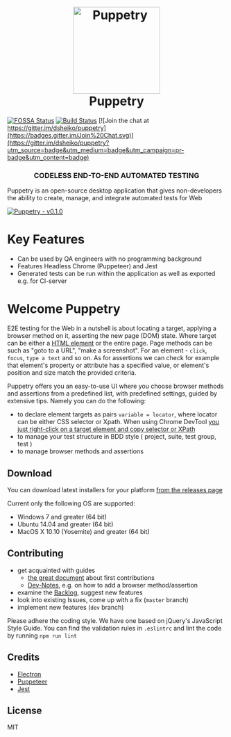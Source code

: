 <h1 align="center">
	<br>
	<img src="https://github.com/dsheiko/puppetry/raw/master/app/assets/puppetry.png" alt="Puppetry" width="200" />
	<br>
	Puppetry
	<br>
</h1>

[![FOSSA Status](https://app.fossa.io/api/projects/git%2Bgithub.com%2Fdsheiko%2Fpuppetry.svg?type=shield)](https://app.fossa.io/projects/git%2Bgithub.com%2Fdsheiko%2Fpuppetry?ref=badge_shield)
[![Build Status](https://travis-ci.org/dsheiko/puppetry.png)](https://travis-ci.org/dsheiko/puppetry)
[![Join the chat at https://gitter.im/dsheiko/puppetry](https://badges.gitter.im/Join%20Chat.svg)](https://gitter.im/dsheiko/puppetry?utm_source=badge&utm_medium=badge&utm_campaign=pr-badge&utm_content=badge)

<h3 align="center">CODELESS END-TO-END AUTOMATED TESTING</h3>

Puppetry is an open-source desktop application that gives non-developers the ability to create, manage, and integrate automated tests for Web

[![Puppetry - v0.1.0](https://raw.githubusercontent.com/dsheiko/puppetry/master/gh-pages/assets/img/puppetry-welcome.png)](https://youtu.be/ogUBL-XVGRU "Puppetry - v0.1.0")


# Key Features

- Can be used by QA engineers with no programming background
- Features Headless Chrome (Puppeteer) and Jest
- Generated tests can be run within the application as well as exported e.g. for CI-server

# Welcome Puppetry
E2E testing for the Web in a nutshell is about locating a target, applying a browser method on it,
asserting the new page (DOM) state. Where target can be either a [HTML element](https://en.wikipedia.org/wiki/HTML_element)
or the entire page. Page methods can be such as "goto to a URL", "make a screenshot".
For an element - `click`, `focus`, `type a text` and so on. As for assertions we can check for example that element's property
or attribute has a specified value, or element's position and size match the provided criteria.

Puppetry offers you an easy-to-use UI where you choose browser methods and assertions from a predefined list, with predefined settings, guided by extensive tips.
Namely you can do the following:
- to declare element targets as pairs `variable = locator`, where locator can be either CSS selector or Xpath. When using Chrome DevTool [you just right-click on a target element and copy selector or XPath](https://www.youtube.com/watch?v=du2Jnm-TzJc)
- to manage your test structure in BDD style ( project, suite, test group, test )
- to manage browser methods and assertions

## Download

You can download latest installers for your platform [from the releases page](https://github.com/dsheiko/puppetry/releases)

Current only the following OS are supported:

-   Windows 7 and greater (64 bit)
-   Ubuntu 14.04 and greater (64 bit)
-   MacOS X 10.10 (Yosemite) and greater (64 bit)


## Contributing

- get acquainted with guides
  - [the great document](https://github.com/firstcontributions/first-contributions) about first contributions
  - [Dev-Notes](https://github.com/dsheiko/puppetry/wiki/Dev-Notes), e.g. on how to add a browser method/assertion
- examine the [Backlog](https://github.com/dsheiko/puppetry/wiki/Backlog), suggest new features
- look into existing Issues, come up with a fix (`master` branch)
- implement new features (`dev` branch)

Please adhere the coding style. We have one based on jQuery's JavaScript Style Guide. You can find the validation rules in `.eslintrc`
and lint the code by running `npm run lint`


## Credits

-   [Electron](http://electronjs.org/)
-   [Puppeteer](https://pptr.dev)
-   [Jest](https://jestjs.io/)

## License

MIT
